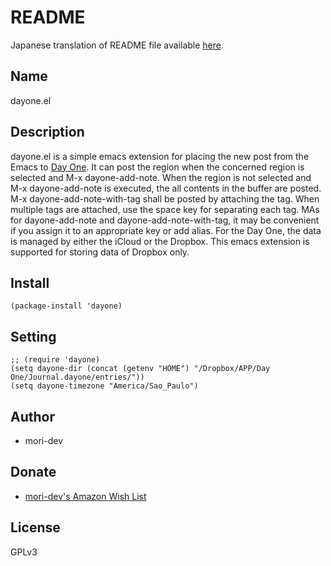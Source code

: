 # README

Japanese translation of README file available [here](./README.ja.md).

## Name

dayone.el

## Description

dayone.el is a simple emacs extension for placing the new post from the Emacs to [Day One](http://dayoneapp.com). It can post the region when the concerned region is selected and M-x dayone-add-note. When the region is not selected and M-x dayone-add-note is executed, the all contents in the buffer are posted. M-x dayone-add-note-with-tag shall be posted by attaching the tag. When multiple tags are attached, use the space key for separating each tag.
MAs for dayone-add-note and dayone-add-note-with-tag, it may be convenient if you assign it to an appropriate key or add alias.
For the Day One, the data is managed by either the iCloud or the Dropbox.  This emacs extension is supported for storing data of Dropbox only.

## Install

```
(package-install 'dayone)
```

## Setting

```
;; (require 'dayone)
(setq dayone-dir (concat (getenv "HOME") "/Dropbox/APP/Day One/Journal.dayone/entries/"))
(setq dayone-timezone "America/Sao_Paulo")
```

## Author

* mori-dev


## Donate

* [mori-dev's Amazon Wish List](http://www.amazon.co.jp/registry/wishlist/3U1LOHTPSDG9V)

## License

GPLv3
